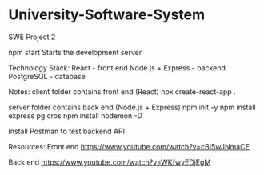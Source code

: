 # University-Software-System
SWE Project 2

npm start
    Starts the development server


Technology Stack:
    React - front end
    Node.js + Express - backend
    PostgreSQL - database

Notes:
client folder contains front end (React)
    npx create-react-app .

server folder contains back end (Node.js + Express)
    npm init -y
    npm install express pg cros
    npm install nodemon -D
    
Install Postman to test backend API



Resources:
Front end
    https://www.youtube.com/watch?v=cBI5wJNmaCE

Back end
    https://www.youtube.com/watch?v=WKfwyEDjEgM
